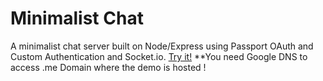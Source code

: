 # Minimalist Chat

A minimalist chat server built on Node/Express using Passport OAuth and Custom Authentication and Socket.io.
[Try it!](http://minimalist-chat.glitch.me/) **You need Google DNS to access .me Domain where the demo is hosted !
